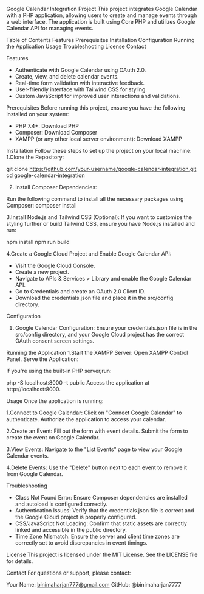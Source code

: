 Google Calendar Integration Project
This project integrates Google Calendar with a PHP application, allowing users to create and manage events through a web interface. The application is built using Core PHP and utilizes Google Calendar API for managing events.

Table of Contents
Features
Prerequisites
Installation
Configuration
Running the Application
Usage
Troubleshooting
License
Contact


Features
- Authenticate with Google Calendar using OAuth 2.0.
- Create, view, and delete calendar events.
- Real-time form validation with interactive feedback.
- User-friendly interface with Tailwind CSS for styling.
- Custom JavaScript for improved user interactions and validations.


Prerequisites
Before running this project, ensure you have the following installed on your system:

- PHP 7.4+: Download PHP
- Composer: Download Composer
- XAMPP (or any other local server environment): Download XAMPP

Installation
Follow these steps to set up the project on your local machine:
1.Clone the Repository:

git clone https://github.com/your-username/google-calendar-integration.git
cd google-calendar-integration

2. Install Composer Dependencies:

Run the following command to install all the necessary packages using Composer:
composer install

3.Install Node.js and Tailwind CSS (Optional):
If you want to customize the styling further or build Tailwind CSS, ensure you have Node.js installed and run:

npm install
npm run build

4.Create a Google Cloud Project and Enable Google Calendar API:

- Visit the Google Cloud Console.
- Create a new project.
- Navigate to APIs & Services > Library and enable the Google Calendar API.
- Go to Credentials and create an OAuth 2.0 Client ID.
- Download the credentials.json file and place it in the src/config directory.

Configuration
1. Google Calendar Configuration:
Ensure your credentials.json file is in the src/config directory, and your Google Cloud project has the correct OAuth consent screen settings.

Running the Application
1.Start the XAMPP Server:
Open XAMPP Control Panel.
Serve the Application:

If you're using the built-in PHP server,run:

php -S localhost:8000 -t public
Access the application at http://localhost:8000.

Usage
Once the application is running:

1.Connect to Google Calendar:
Click on "Connect Google Calendar" to authenticate.
Authorize the application to access your calendar.


2.Create an Event:
Fill out the form with event details.
Submit the form to create the event on Google Calendar.

3.View Events:
Navigate to the "List Events" page to view your Google Calendar events.

4.Delete Events:
Use the "Delete" button next to each event to remove it from Google Calendar.

Troubleshooting
- Class Not Found Error: Ensure Composer dependencies are installed and autoload is configured correctly.
- Authentication Issues: Verify that the credentials.json file is correct and the Google Cloud project is properly configured.
- CSS/JavaScript Not Loading: Confirm that static assets are correctly linked and accessible in the public directory.
- Time Zone Mismatch: Ensure the server and client time zones are correctly set to avoid discrepancies in event timings.


License
This project is licensed under the MIT License. See the LICENSE file for details.

Contact
For questions or support, please contact:

Your Name: binimaharjan777@gmail.com
GitHub: @binimaharjan7777
